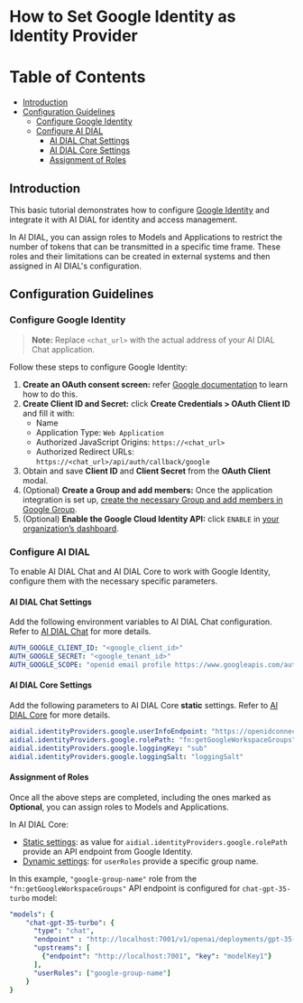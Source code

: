 
<!-- omit from toc -->
# How to Set Google Identity as Identity Provider

<div class="docusaurus-ignore">

<!-- omit from toc -->
# Table of Contents

- [Introduction](#introduction)
- [Configuration Guidelines](#configuration-guidelines)
  - [Configure Google Identity](#configure-google-oauth2)
  - [Configure AI DIAL](#configure-ai-dial)
    - [AI DIAL Chat Settings](#ai-dial-chat-settings)
    - [AI DIAL Core Settings](#ai-dial-core-settings)
    - [Assignment of Roles](#assignment-of-roles)
  
</div>

## Introduction

This basic tutorial demonstrates how to configure [Google Identity](https://developers.google.com/identity/protocols/oauth2) and integrate it with AI DIAL for identity and access management.

In AI DIAL, you can assign roles to Models and Applications to restrict the number of tokens that can be transmitted in a specific time frame. These roles and their limitations can be created in external systems and then assigned in AI DIAL's configuration.

## Configuration Guidelines

### Configure Google Identity

> **Note:** Replace `<chat_url>` with the actual address of your AI DIAL Chat application.

Follow these steps to configure Google Identity:

1. **Create an OAuth consent screen:** refer [Google documentation](https://developers.google.com/workspace/guides/configure-oauth-consent) to learn how to do this.
1. **Create Client ID and Secret:** click **Create Credentials > OAuth Client ID** and fill it with:
    - Name
    - Application Type: `Web Application`
    - Authorized JavaScript Origins: `https://<chat_url>`
    - Authorized Redirect URLs: `https://<chat_url>/api/auth/callback/google`
1. Obtain and save **Client ID** and **Client Secret** from the __OAuth Client__ modal.
1. (Optional) **Create a Group and add members:** Once the application integration is set up, [create the necessary Group and add members in Google Group](https://support.google.com/a/answer/9400082?hl=en#zippy=%2Cstep-create-a-group).
1. (Optional) **Enable the Google Cloud Identity API:** click `ENABLE` in [your organization’s dashboard](https://console.cloud.google.com/apis/api/cloudidentity.googleapis.com/).

### Configure AI DIAL

To enable AI DIAL Chat and AI DIAL Core to work with Google Identity, configure them with the necessary specific parameters.

#### AI DIAL Chat Settings

Add the following environment variables to AI DIAL Chat configuration. Refer to [AI DIAL Chat](https://github.com/epam/ai-dial-chat/blob/development/apps/chat/README.md#environment-variables) for more details.
  
  ```yaml
  AUTH_GOOGLE_CLIENT_ID: "<google_client_id>"
  AUTH_GOOGLE_SECRET: "<google_tenant_id>"
  AUTH_GOOGLE_SCOPE: "openid email profile https://www.googleapis.com/auth/cloud-identity.groups.readonly" # Optional
  ```

#### AI DIAL Core Settings

Add the following parameters to AI DIAL Core **static** settings. Refer to [AI DIAL Core](https://github.com/epam/ai-dial-core?tab=readme-ov-file#static-settings) for more details.
   
  ```yaml
  aidial.identityProviders.google.userInfoEndpoint: "https://openidconnect.googleapis.com/v1/userinfo"
  aidial.identityProviders.google.rolePath: "fn:getGoogleWorkspaceGroups"
  aidial.identityProviders.google.loggingKey: "sub"
  aidial.identityProviders.google.loggingSalt: "loggingSalt"
  ```

#### Assignment of Roles

Once all the above steps are completed, including the ones marked as **Optional**, you can assign roles to Models and Applications.

In AI DIAL Core:

* [Static settings](https://github.com/epam/ai-dial-core?tab=readme-ov-file#static-settings): as value for `aidial.identityProviders.google.rolePath` provide an API endpoint from Google Identity.
* [Dynamic settings](https://github.com/epam/ai-dial-core?tab=readme-ov-file#dynamic-settings): for `userRoles` provide a specific group name. 

In this example, `"google-group-name"` role from the `"fn:getGoogleWorkspaceGroups"` API endpoint is configured for `chat-gpt-35-turbo` model:

  ```yaml
  "models": {
      "chat-gpt-35-turbo": {
        "type": "chat",
        "endpoint" : "http://localhost:7001/v1/openai/deployments/gpt-35-turbo/chat/completions",
        "upstreams": [
          {"endpoint": "http://localhost:7001", "key": "modelKey1"}
        ],
        "userRoles": ["google-group-name"]
      }
  }
  ```
